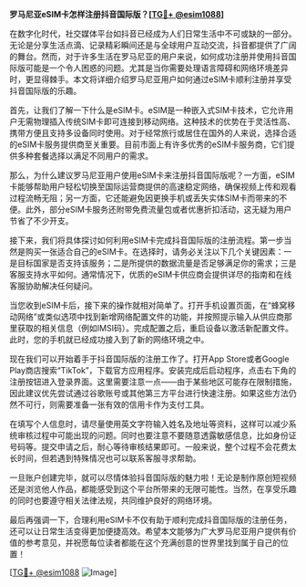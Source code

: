 **罗马尼亚eSIM卡怎样注册抖音国际版？[[TG💪+ @esim1088](https://t.me/s/esim1088)]**

在数字化时代，社交媒体平台如抖音已经成为人们日常生活中不可或缺的一部分。无论是分享生活点滴、记录精彩瞬间还是与全球用户互动交流，抖音都提供了广阔的舞台。然而，对于许多生活在罗马尼亚的用户来说，如何成功注册并使用抖音国际版可能是一个令人困惑的问题。尤其是当你需要处理语言障碍和网络环境差异时，更显得棘手。本文将详细介绍罗马尼亚用户如何通过eSIM卡顺利注册并享受抖音国际版的乐趣。

首先，让我们了解一下什么是eSIM卡。eSIM是一种嵌入式SIM卡技术，它允许用户无需物理插入传统SIM卡即可连接到移动网络。这种技术的优势在于灵活性高、携带方便且支持多设备同时使用。对于经常旅行或居住在国外的人来说，选择合适的eSIM卡服务提供商至关重要。目前市面上有许多优秀的eSIM卡服务商，它们提供多种套餐选择以满足不同用户的需求。

那么，为什么建议罗马尼亚用户使用eSIM卡来注册抖音国际版呢？一方面，eSIM卡能够帮助用户轻松切换至国际运营商提供的高速稳定网络，确保视频上传和观看过程流畅无阻；另一方面，它还能避免因更换手机或丢失实体SIM卡而带来的不便。此外，部分eSIM卡服务还附带免费流量包或者优惠折扣活动，这无疑为用户节省了不少开支。

接下来，我们将具体探讨如何利用eSIM卡完成抖音国际版的注册流程。第一步当然是购买一张适合自己的eSIM卡。在选择时，请务必关注以下几个关键因素：一是目标国家是否支持该服务；二是所提供的数据流量是否足够满足你的需求；三是客服支持水平如何。通常情况下，优质的eSIM卡供应商会提供详尽的指南和在线客服协助解决任何疑问。

当您收到eSIM卡后，接下来的操作就相对简单了。打开手机设置页面，在“蜂窝移动网络”或类似选项中找到新增网络配置文件的功能，并按照提示输入从供应商那里获取的相关信息（例如IMSI码）。完成配置之后，重启设备以激活新配置文件。此时，您的手机就已经成功接入到了新的网络环境之中。

现在我们可以开始着手于抖音国际版的注册工作了。打开App Store或者Google Play商店搜索“TikTok”，下载官方应用程序。安装完成后启动程序，点击右下角的注册按钮进入登录界面。这里需要注意一点——由于某些地区可能存在限制措施，因此建议优先尝试通过谷歌账号或其他第三方平台进行快速注册。如果这些方法仍然不可行，则需要准备一张有效的信用卡作为支付工具。

在填写个人信息时，请尽量使用英文字符输入姓名及地址等资料，这样可以减少系统审核过程中可能出现的问题。同时也要注意不要随意透露敏感信息，比如身份证号码等。提交申请之后，耐心等待审核结果即可。一般来说，整个过程不会花费太长时间，但若遇到特殊情况也可以联系客服寻求帮助。

一旦账户创建完毕，就可以尽情体验抖音国际版的魅力啦！无论是制作原创短视频还是浏览他人作品，都能感受到这个平台所带来的无限可能性。当然，在享受乐趣的同时也要遵守相关法律法规，共同维护良好的网络环境。

最后再强调一下，合理利用eSIM卡不仅有助于顺利完成抖音国际版的注册任务，还可以让日常生活变得更加便捷高效。希望本文能够为广大罗马尼亚用户提供有价值的参考意见，并祝愿每位读者都能在这个充满创意的世界里找到属于自己的位置！

[[TG💪+ @esim1088](https://t.me/s/esim1088) ![Image](https://i.postimg.cc/4NQfJmqS/Snipaste-2025-05-13-00-14-12.png)]